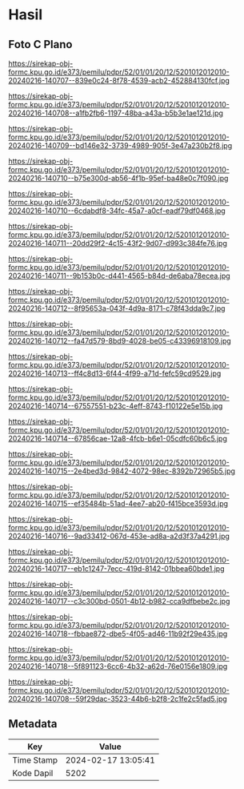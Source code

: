 # Hasil

## Foto C Plano

https://sirekap-obj-formc.kpu.go.id/e373/pemilu/pdpr/52/01/01/20/12/5201012012010-20240216-140707--839e0c24-8f78-4539-acb2-452884130fcf.jpg

https://sirekap-obj-formc.kpu.go.id/e373/pemilu/pdpr/52/01/01/20/12/5201012012010-20240216-140708--a1fb2fb6-1197-48ba-a43a-b5b3e1ae121d.jpg

https://sirekap-obj-formc.kpu.go.id/e373/pemilu/pdpr/52/01/01/20/12/5201012012010-20240216-140709--bd146e32-3739-4989-905f-3e47a230b2f8.jpg

https://sirekap-obj-formc.kpu.go.id/e373/pemilu/pdpr/52/01/01/20/12/5201012012010-20240216-140710--b75e300d-ab56-4f1b-95ef-ba48e0c7f090.jpg

https://sirekap-obj-formc.kpu.go.id/e373/pemilu/pdpr/52/01/01/20/12/5201012012010-20240216-140710--6cdabdf8-34fc-45a7-a0cf-eadf79df0468.jpg

https://sirekap-obj-formc.kpu.go.id/e373/pemilu/pdpr/52/01/01/20/12/5201012012010-20240216-140711--20dd29f2-4c15-43f2-9d07-d993c384fe76.jpg

https://sirekap-obj-formc.kpu.go.id/e373/pemilu/pdpr/52/01/01/20/12/5201012012010-20240216-140711--9b153b0c-d441-4565-b84d-de6aba78ecea.jpg

https://sirekap-obj-formc.kpu.go.id/e373/pemilu/pdpr/52/01/01/20/12/5201012012010-20240216-140712--8f95653a-043f-4d9a-8171-c78f43dda9c7.jpg

https://sirekap-obj-formc.kpu.go.id/e373/pemilu/pdpr/52/01/01/20/12/5201012012010-20240216-140712--fa47d579-8bd9-4028-be05-c43396918109.jpg

https://sirekap-obj-formc.kpu.go.id/e373/pemilu/pdpr/52/01/01/20/12/5201012012010-20240216-140713--ff4c8d13-6f44-4f99-a71d-fefc59cd9529.jpg

https://sirekap-obj-formc.kpu.go.id/e373/pemilu/pdpr/52/01/01/20/12/5201012012010-20240216-140714--67557551-b23c-4eff-8743-f10122e5e15b.jpg

https://sirekap-obj-formc.kpu.go.id/e373/pemilu/pdpr/52/01/01/20/12/5201012012010-20240216-140714--67856cae-12a8-4fcb-b6e1-05cdfc60b6c5.jpg

https://sirekap-obj-formc.kpu.go.id/e373/pemilu/pdpr/52/01/01/20/12/5201012012010-20240216-140715--2e4bed3d-9842-4072-98ec-8392b72965b5.jpg

https://sirekap-obj-formc.kpu.go.id/e373/pemilu/pdpr/52/01/01/20/12/5201012012010-20240216-140715--ef35484b-51ad-4ee7-ab20-f415bce3593d.jpg

https://sirekap-obj-formc.kpu.go.id/e373/pemilu/pdpr/52/01/01/20/12/5201012012010-20240216-140716--9ad33412-067d-453e-ad8a-a2d3f37a4291.jpg

https://sirekap-obj-formc.kpu.go.id/e373/pemilu/pdpr/52/01/01/20/12/5201012012010-20240216-140717--eb1c1247-7ecc-419d-8142-01bbea60bde1.jpg

https://sirekap-obj-formc.kpu.go.id/e373/pemilu/pdpr/52/01/01/20/12/5201012012010-20240216-140717--c3c300bd-0501-4b12-b982-cca9dfbebe2c.jpg

https://sirekap-obj-formc.kpu.go.id/e373/pemilu/pdpr/52/01/01/20/12/5201012012010-20240216-140718--fbbae872-dbe5-4f05-ad46-11b92f29e435.jpg

https://sirekap-obj-formc.kpu.go.id/e373/pemilu/pdpr/52/01/01/20/12/5201012012010-20240216-140718--5f891123-6cc6-4b32-a62d-76e0156e1809.jpg

https://sirekap-obj-formc.kpu.go.id/e373/pemilu/pdpr/52/01/01/20/12/5201012012010-20240216-140708--59f29dac-3523-44b6-b2f8-2c1fe2c5fad5.jpg


## Metadata

| Key        | Value               |
| ---------- | ------------------- |
| Time Stamp | 2024-02-17 13:05:41 |
| Kode Dapil | 5202                |



